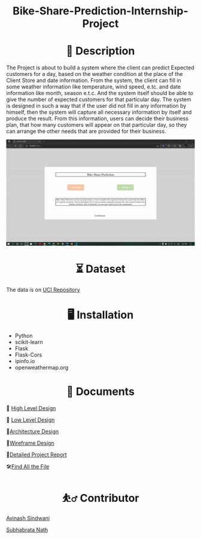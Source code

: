 <h1 align="center">Bike-Share-Prediction-Internship-Project</h1>
    


<h1 align="center">📝 Description</h1>

The Project is about to build a system where the client can predict Expected customers for a day, based on the weather condition at the place of the Client Store and date information. From the system, the client can fill in some weather information like temperature, wind speed, e.tc. and date information like month, season e.t.c. And the system itself should be able to give the number of expected customers for that particular day. The system is designed in such a way that if the user did not fill in any information by himself, then the system will capture all necessary information by itself and produce the result.  From this information, users can decide their business plan, that how many customers will appear on that particular day, so they can arrange the other needs that are provided for their business.


![alt-text](https://github.com/subha996/Bike-Share-Prediction-Internship-Project_v1/blob/main/webappdemo.gif)

<h1 align="center">⏳ Dataset</h1>

The data is on [UCI Repository](https://archive.ics.uci.edu/ml/datasets/Bike+Sharing+Dataset)

<h1 align="center">🖥️ Installation</h1>

* Python
* scikit-learn
* Flask
* Flask-Cors
* ipinfo.io
* openweathermap.org

<h1 align="center">📜 Documents</h1>

📜 [High Level Design](https://drive.google.com/file/d/1yz9iKBFcGbVTecRJZxTNn5ROcTPdGq7-/view?usp=sharing)

📜 [Low Level Design](https://drive.google.com/file/d/1BfdKmU7-KIKhKoO39kATib7oXW8IY2gd/view?usp=sharing)

📜[Architecture Design](https://drive.google.com/file/d/1rJlg9I30GFUseNwXFQuY-jkotluRRqyW/view?usp=sharing)

📜[Wireframe Design](https://drive.google.com/file/d/1rvtqiYr0bzsywbV0_o_MTIPiqpZrk0SR/view?usp=sharing)

📜[Detailed Project Report](https://drive.google.com/file/d/1CKRjp4AX9LYVqHPDfNPKNRbVU-y7yW_L/view?usp=sharing)

🛠[Find All the File](https://drive.google.com/drive/folders/1uWWIwgVvJUX-JFKCbMX8fqrPc-Z0rfnW?usp=sharing)



<h1 align="center">⛹️‍♂️ Contributor</h1>

[Avinash Sindwani](https://www.linkedin.com/in/avinash-sindwani-07291325/)

[Subhabrata Nath](https://www.linkedin.com/in/subhabrata-nath-181375115/)






